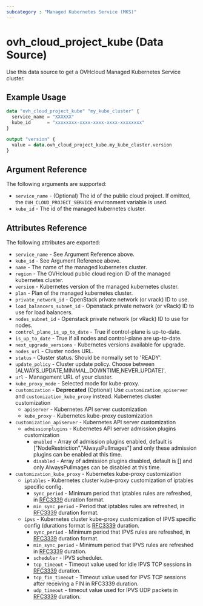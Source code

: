 ```yaml
---
subcategory : "Managed Kubernetes Service (MKS)"
---
```


# ovh_cloud_project_kube (Data Source)

Use this data source to get a OVHcloud Managed Kubernetes Service cluster.

## Example Usage

```terraform
data "ovh_cloud_project_kube" "my_kube_cluster" {
  service_name = "XXXXXX"
  kube_id      = "xxxxxxxx-xxxx-xxxx-xxxx-xxxxxxxx"
}

output "version" {
  value = data.ovh_cloud_project_kube.my_kube_cluster.version
}
```

## Argument Reference

The following arguments are supported:

* `service_name` - (Optional) The id of the public cloud project. If omitted, the `OVH_CLOUD_PROJECT_SERVICE` environment variable is used.
* `kube_id` - The id of the managed kubernetes cluster.

## Attributes Reference

The following attributes are exported:

* `service_name` - See Argument Reference above.
* `kube_id` - See Argument Reference above.
* `name` - The name of the managed kubernetes cluster.
* `region` - The OVHcloud public cloud region ID of the managed kubernetes cluster.
* `version` - Kubernetes version of the managed kubernetes cluster.
* `plan` - Plan of the managed kubernetes cluster.
* `private_network_id` - OpenStack private network (or vrack) ID to use.
* `load_balancers_subnet_id` - Openstack private network (or vRack) ID to use for load balancers.
* `nodes_subnet_id` - Openstack private network (or vRack) ID to use for nodes.
* `control_plane_is_up_to_date` - True if control-plane is up-to-date.
* `is_up_to_date` - True if all nodes and control-plane are up-to-date.
* `next_upgrade_versions` - Kubernetes versions available for upgrade.
* `nodes_url` - Cluster nodes URL.
* `status` - Cluster status. Should be normally set to 'READY'.
* `update_policy` - Cluster update policy. Choose between [ALWAYS_UPDATE,MINIMAL_DOWNTIME,NEVER_UPDATE]'.
* `url` - Management URL of your cluster.
* `kube_proxy_mode` - Selected mode for kube-proxy.
* `customization` - **Deprecated** (Optional) Use `customization_apiserver` and `customization_kube_proxy` instead. Kubernetes cluster customization
  * `apiserver` - Kubernetes API server customization
  * `kube_proxy` - Kubernetes kube-proxy customization
* `customization_apiserver` - Kubernetes API server customization
  * `admissionplugins` - Kubernetes API server admission plugins customization
    * `enabled` - Array of admission plugins enabled, default is ["NodeRestriction","AlwaysPulImages"] and only these admission plugins can be enabled at this time.
    * `disabled` - Array of admission plugins disabled, default is [] and only AlwaysPulImages can be disabled at this time.
* `customization_kube_proxy` - Kubernetes kube-proxy customization
  * `iptables` - Kubernetes cluster kube-proxy customization of iptables specific config.
    * `sync_period` - Minimum period that iptables rules are refreshed, in [RFC3339](https://www.rfc-editor.org/rfc/rfc3339) duration format.
    * `min_sync_period` - Period that iptables rules are refreshed, in [RFC3339](https://www.rfc-editor.org/rfc/rfc3339) duration format.
  * `ipvs` - Kubernetes cluster kube-proxy customization of IPVS specific config (durations format is [RFC3339](https://www.rfc-editor.org/rfc/rfc3339) duration.
    * `sync_period` - Minimum period that IPVS rules are refreshed, in [RFC3339](https://www.rfc-editor.org/rfc/rfc3339) duration format.
    * `min_sync_period` - Minimum period that IPVS rules are refreshed in [RFC3339](https://www.rfc-editor.org/rfc/rfc3339) duration.
    * `scheduler` - IPVS scheduler.
    * `tcp_timeout` - Timeout value used for idle IPVS TCP sessions in [RFC3339](https://www.rfc-editor.org/rfc/rfc3339) duration.
    * `tcp_fin_timeout` - Timeout value used for IPVS TCP sessions after receiving a FIN in RFC3339 duration.
    * `udp_timeout` - timeout value used for IPVS UDP packets in [RFC3339](https://www.rfc-editor.org/rfc/rfc3339) duration.
